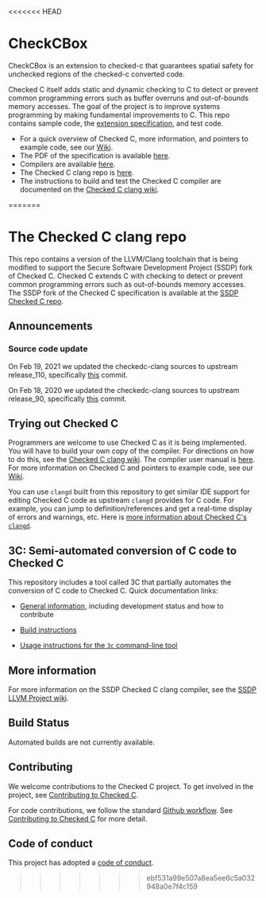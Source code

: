 <<<<<<< HEAD
# CheckCBox
CheckCBox is an extension to checked-c that guarantees spatial safety for unchecked regions of the checked-c converted code.

Checked C itself adds static and dynamic checking to C to detect or prevent common programming
errors such as buffer overruns and out-of-bounds memory accesses. 
The goal of the project is to improve systems programming by making fundamental improvements to C.
This repo contains
sample code, the [extension specification](https://github.com/Microsoft/checkedc/releases),
and test code.

- For a quick overview of Checked C, more information, and pointers to example code,
  see our [Wiki](https://github.com/Microsoft/checkedc/wiki).
- The PDF of the specification is available [here](https://github.com/Microsoft/checkedc/releases).
- Compilers are available [here](https://github.com/Microsoft/checkedc-clang/releases).
- The Checked C clang repo is
  [here](https://github.com/Microsoft/checkedc-clang).
- The instructions to build and test the Checked C compiler are documented on
  the [Checked C clang wiki](https://github.com/Microsoft/checkedc-clang/wiki).

=======
# The Checked C clang repo

This repo contains a version of the LLVM/Clang toolchain that is being modified
to support the Secure Software Development Project (SSDP) fork of Checked C. Checked C extends
C with checking to detect or prevent common programming errors such as out-of-bounds memory accesses.
The SSDP fork of the Checked
C specification is available at the
[SSDP Checked C repo](https://github.com/secure-sw-dev/checkedc).

## Announcements

### Source code update

On Feb 19, 2021 we updated the checkedc-clang sources to upstream release_110,
specifically [this](https://github.com/llvm/llvm-project/commit/2e10b7a39b930ef8d9c4362509d8835b221fbc0a) commit.

On Feb 18, 2020 we updated the checkedc-clang sources to upstream release_90,
specifically [this](https://github.com/llvm/llvm-project/commit/c89a3d78f43d81b9cff7b9248772ddf14d21b749) commit.

## Trying out Checked C

Programmers are welcome to use Checked C as it is being implemented.  You will
have to build your own copy of the compiler. For
directions on how to do this, see the [Checked C clang
wiki](https://github.com/secure-sw-dev/checkedc-llvm-project/wiki). The compiler user
manual is
[here](https://github.com/secure-sw-dev/checkedc-llvm-project/wiki/Checked-C-clang-user-manual).
For more information on Checked C and pointers to example code, see our
[Wiki](https://github.com/secure-sw-dev/checkedc/wiki).

You can use `clangd` built from this repository to get similar IDE support for
editing Checked C code as upstream `clangd` provides for C code. For example,
you can jump to definition/references and get a real-time display of errors and
warnings, etc. Here is [more information about Checked C's
`clangd`](clang/docs/checkedc/clangd.md).

## 3C: Semi-automated conversion of C code to Checked C

This repository includes a tool called 3C that partially automates the
conversion of C code to Checked C. Quick documentation links:

* [General information](clang/docs/checkedc/3C/README.md), including development
  status and how to contribute

* [Build instructions](clang/docs/checkedc/3C/INSTALL.md)

* [Usage instructions for the `3c` command-line tool](clang/tools/3c/README.md)

## More information

For more information on the SSDP Checked C clang compiler, see the [SSDP LLVM Project
wiki](https://github.com/secure-sw-dev/checkedc-llvm-project/wiki).

## Build Status

Automated builds are not currently available.

## Contributing

We welcome contributions to the Checked C project. To get involved in the
project, see [Contributing to Checked
C](https://github.com/secure-sw-dev/checkedc/blob/main/CONTRIBUTING.md).

For code contributions, we follow the standard [Github
workflow](https://guides.github.com/introduction/flow/). See [Contributing to
Checked C](https://github.com/secure-sw-dev/checkedc/blob/main/CONTRIBUTING.md)
for more detail.

## Code of conduct

This project has adopted a
[code of conduct](https://github.com/secure-sw-dev/checkedc/blob/main/CODE_OF_CONDUCT.md).
>>>>>>> ebf531a99e507a8ea5ee6c5a032948a0e7f4c159
